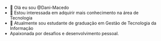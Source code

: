 - 👋 Olá eu sou @Dani-Macedo
- 👀 Estou interessada em adquirir mais conhecimento na área de Tecnologia
- 🌱 Atualmente sou estudante de graduação em Gestão de Tecnologia da Informação
- Apaixonada por desafios e desenvolvimento pessoal.


